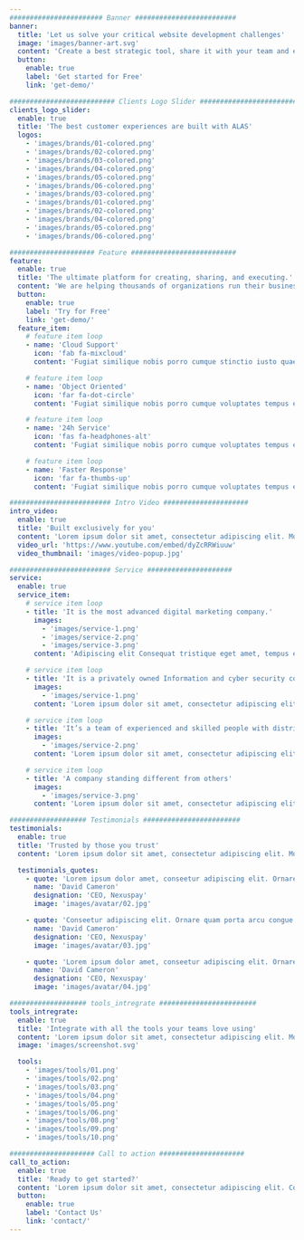 ```yaml
---
####################### Banner #########################
banner:
  title: 'Let us solve your critical website development challenges'
  image: 'images/banner-art.svg'
  content: 'Create a best strategic tool, share it with your team and ensure it’s on track with intuitive dashboards. <br> Simple enough with the sophistication and flexibility to meet the needs of large enterprises'
  button:
    enable: true
    label: 'Get started for Free'
    link: 'get-demo/'

########################## Clients Logo Slider #########################
clients_logo_slider:
  enable: true
  title: 'The best customer experiences are built with ALAS'
  logos:
    - 'images/brands/01-colored.png'
    - 'images/brands/02-colored.png'
    - 'images/brands/03-colored.png'
    - 'images/brands/04-colored.png'
    - 'images/brands/05-colored.png'
    - 'images/brands/06-colored.png'
    - 'images/brands/03-colored.png'
    - 'images/brands/01-colored.png'
    - 'images/brands/02-colored.png'
    - 'images/brands/04-colored.png'
    - 'images/brands/05-colored.png'
    - 'images/brands/06-colored.png'

##################### Feature ##########################
feature:
  enable: true
  title: 'The ultimate platform for creating, sharing, and executing.'
  content: 'We are helping thousands of organizations run their business strategies and achieve their ambitious results! We make big plans happen.'
  button:
    enable: true
    label: 'Try for Free'
    link: 'get-demo/'
  feature_item:
    # feature item loop
    - name: 'Cloud Support'
      icon: 'fab fa-mixcloud'
      content: 'Fugiat similique nobis porro cumque stinctio iusto quaerat corrupti.'

    # feature item loop
    - name: 'Object Oriented'
      icon: 'far fa-dot-circle'
      content: 'Fugiat similique nobis porro cumque voluptates tempus eupo stinctio.'

    # feature item loop
    - name: '24h Service'
      icon: 'fas fa-headphones-alt'
      content: 'Fugiat similique nobis porro cumque voluptates tempus eupo stinctio.'

    # feature item loop
    - name: 'Faster Response'
      icon: 'far fa-thumbs-up'
      content: 'Fugiat similique nobis porro cumque voluptates tempus eupo stinctio.'

######################### Intro Video #####################
intro_video:
  enable: true
  title: 'Built exclusively for you'
  content: 'Lorem ipsum dolor sit amet, consectetur adipiscing elit. Morbi egestas Werat viverra id et aliquet. vulputate egestas sollicitudin.'
  video_url: 'https://www.youtube.com/embed/dyZcRRWiuuw'
  video_thumbnail: 'images/video-popup.jpg'

######################### Service #####################
service:
  enable: true
  service_item:
    # service item loop
    - title: 'It is the most advanced digital marketing company.'
      images:
        - 'images/service-1.png'
        - 'images/service-2.png'
        - 'images/service-3.png'
      content: 'Adipiscing elit Consequat tristique eget amet, tempus eu at consecttur. Leo facilisi nunc viverra tellus. Ac laoreet sit vel consquat. consectetur adipiscing elit. Consequat tristique eget amet, tempus eu at consecttur. Leo facilisi nunc viverra tellus. Ac laoreet sit vel consquat.'

    # service item loop
    - title: 'It is a privately owned Information and cyber security company'
      images:
        - 'images/service-1.png'
      content: 'Lorem ipsum dolor sit amet, consectetur adipiscing elit. Consequat tristique eget amet, tempus eu at consecttur. Leo facilisi nunc viverra tellus. Ac laoreet sit vel consquat. consectetur adipiscing elit. Consequat tristique eget amet, tempus eu at consecttur. Leo facilisi nunc viverra tellus. Ac laoreet sit vel consquat.'

    # service item loop
    - title: 'It’s a team of experienced and skilled people with distributions'
      images:
        - 'images/service-2.png'
      content: 'Lorem ipsum dolor sit amet, consectetur adipiscing elit. Consequat tristique eget amet, tempus eu at consecttur. Leo facilisi nunc viverra tellus. Ac laoreet sit vel consquat. consectetur adipiscing elit. Consequat tristique eget amet, tempus eu at consecttur. Leo facilisi nunc viverra tellus. Ac laoreet sit vel consquat.'

    # service item loop
    - title: 'A company standing different from others'
      images:
        - 'images/service-3.png'
      content: 'Lorem ipsum dolor sit amet, consectetur adipiscing elit. Consequat tristique eget amet, tempus eu at consecttur. Leo facilisi nunc viverra tellus. Ac laoreet sit vel consquat. consectetur adipiscing elit. Consequat tristique eget amet, tempus eu at consecttur. Leo facilisi nunc viverra tellus. Ac laoreet sit vel consquat.'

################### Testimonials ########################
testimonials:
  enable: true
  title: 'Trusted by those you trust'
  content: 'Lorem ipsum dolor sit amet, consectetur adipiscing elit. Morbi egestas Werat viverra id et aliquet. vulputate egestas sollicitudin.'

  testimonials_quotes:
    - quote: 'Lorem ipsum dolor amet, conseetur adipiscing elit. Ornare quam porta arcu congue felis volutpat. Vitae lectudbfs dolor faucibus'
      name: 'David Cameron'
      designation: 'CEO, Nexuspay'
      image: 'images/avatar/02.jpg'

    - quote: 'Conseetur adipiscing elit. Ornare quam porta arcu congue felis volutpat. Vitae lectudbfs pellentesque vitae dolor faucibus'
      name: 'David Cameron'
      designation: 'CEO, Nexuspay'
      image: 'images/avatar/03.jpg'

    - quote: 'Lorem ipsum dolor amet, conseetur adipiscing elit. Ornare quam porta arcu congue felis volutpat. Vitae lectudbfs pellentesque vitae dolor'
      name: 'David Cameron'
      designation: 'CEO, Nexuspay'
      image: 'images/avatar/04.jpg'

################### tools_intregrate ########################
tools_intregrate:
  enable: true
  title: 'Integrate with all the tools your teams love using'
  content: 'Lorem ipsum dolor sit amet, consectetur adipiscing elit. Morbi egestas Werat viverra id et aliquet. vulputate egestas sollicitudin.'
  image: 'images/screenshot.svg'

  tools:
    - 'images/tools/01.png'
    - 'images/tools/02.png'
    - 'images/tools/03.png'
    - 'images/tools/04.png'
    - 'images/tools/05.png'
    - 'images/tools/06.png'
    - 'images/tools/08.png'
    - 'images/tools/09.png'
    - 'images/tools/10.png'

##################### Call to action #####################
call_to_action:
  enable: true
  title: 'Ready to get started?'
  content: 'Lorem ipsum dolor sit amet, consectetur adipiscing elit. Consequat eget amtempus eu at consecttur.'
  button:
    enable: true
    label: 'Contact Us'
    link: 'contact/'
---
```

